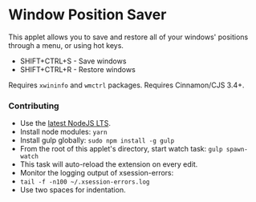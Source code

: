 Window Position Saver
=============

This applet allows you to save and restore all of your windows' positions through a menu, or using hot keys.

 * SHIFT+CTRL+S - Save windows
 * SHIFT+CTRL+R - Restore windows

Requires ```xwininfo``` and ```wmctrl``` packages. Requires Cinnamon/CJS 3.4+.

### Contributing

*  Use the [latest NodeJS LTS](https://github.com/nodesource/distributions).
*  Install node modules: ```yarn```
*  Install gulp globally: ```sudo npm install -g gulp```
*  From the root of this applet's directory, start watch task: ```gulp spawn-watch```
  * This task will auto-reload the extension on every edit.
*  Monitor the logging output of xsession-errors:
  * ```tail -f -n100 ~/.xsession-errors.log```
* Use two spaces for indentation.